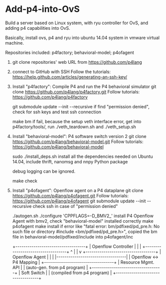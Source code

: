 # Add-p4-into-OvS
Build a server based on Linux system, with ryu controller for OvS, and adding p4 capabilities into OvS.



Basically, install ovs, p4 and ryu into ubuntu 14.04 system in vmware virtual machine.

<Install p4>
Repositories included: p4factory; behavioral-model; p4ofagent

1. git clone repositories' web URL from https://github.com/p4lang
      
2. connect to GitHub with SSH
      Follow the tutorials: https://help.github.com/articles/generating-an-ssh-key/
      
3. Install "p4factory": Compile P4 and run the P4 behavioral simulator
      git clone https://github.com/p4lang/p4factory.git
      Follow tutorials: https://github.com/p4lang/p4factory
      
      git submodule update --init --recursive
          if find "permission denied", check for ssh keys and test ssh connection
      
      make bm
          if fail, because the setup veth interface error, get into p4factory/tools/, run ./veth_teardown.sh and ./veth_setup.sh
      
4. Install "behavioral-model": P4 software switch version 2
      git clone https://github.com/p4lang/behavioral-model.git
      Follow tutorials: https://github.com/p4lang/behavioral-model
      
      sudo ./install_deps.sh
          install all the dependencies needed on Ubuntu 14.04, include thrift, nanomsg and nnpy Python package
      
      debug logging can be ignored.
      
      make check
      
5. Install "p4ofagent": Openflow agent on a P4 dataplane
      git clone https://github.com/p4lang/p4ofagent.git
      Follow tutorials: https://github.com/p4lang/p4ofagent
      git submodule update --init --recursive
          check ssh in case of "permission denied"
        
      ./autogen.sh
      ./configure 'CPPFLAGS=-D_BMV2_'
          install P4 Openflow Agent with bmv2, check "behavioral-model" installed correctly
      make p4ofagent
      make install
          if error like "fatal error: bm/pdfixed/pd_pre.h: No such file or directory #include <bm/pdfixed/pd_pre.h>", copied the bm file in behavioral-model/pdfixed/include into p4ofagent/inc
      
      
      +-----------------------------------+
      |      Openflow Controller          | 
      |                                   |
      +-----------------------------------+
                       ^
                       |
                       |
                       v
      +-----------------------------------+
      |          Openflow Agent           |
      |                                   |
      |-----------------------------------|
      |      Openflow <-> P4 Mapping      |
      +-----------------------------------+
      |        Resource Mgmt. API         |
      |   (auto-gen. from p4 program)     |
      +-----------------------------------+
      |          Soft Switch              |
      |    (compiled from p4 program)     |
      +-----------------------------------+
      
<Install ovs>



















